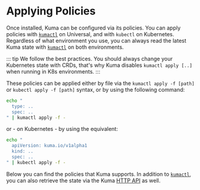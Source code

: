 ---
---
# Applying Policies

Once installed, Kuma can be configured via its policies. You can apply policies with [`kumactl`](../../documentation/cli) on Universal, and with `kubectl` on Kubernetes. Regardless of what environment you use, you can always read the latest Kuma state with [`kumactl`](../../documentation/cli) on both environments.

::: tip
We follow the best practices. You should always change your Kubernetes state with CRDs, that's why Kuma disables `kumactl apply [..]` when running in K8s environments.
:::

These policies can be applied either by file via the `kumactl apply -f [path]` or `kubectl apply -f [path]` syntax, or by using the following command:

```sh
echo "
  type: ..
  spec: ..
" | kumactl apply -f -
```

or - on Kubernetes - by using the equivalent:

```sh
echo "
  apiVersion: kuma.io/v1alpha1
  kind: ..
  spec: ..
" | kubectl apply -f -
```

Below you can find the policies that Kuma supports. In addition to [`kumactl`](../../documentation/cli), you can also retrieve the state via the Kuma [HTTP API](../../documentation/http-api) as well.
